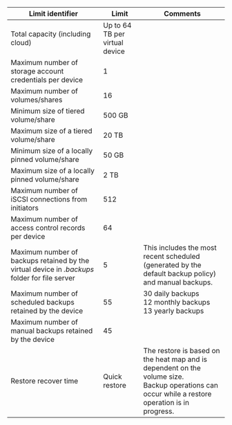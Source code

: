 
| **Limit identifier**                                                                          | **Limit**     | **Comments**                                                                                                                                                     |
|-----------------------------------------------------------------------------------------------|---------------|------------------------------------------------------------------------------------------------------------------------------------------------------------------|
| Total capacity (including cloud) | Up to 64 TB per virtual device |
| Maximum number of storage account credentials per device                                      | 1             |                                                                                                                                                                  |
| Maximum number of volumes/shares                                                              | 16            |                                                                                                                                                                  |
| Minimum size of tiered volume/share                                                           | 500 GB        |                                                                                                                                                                  |
| Maximum size of a tiered volume/share                                                         | 20 TB         |                                                                                                                                                                  |
| Minimum size of a locally pinned volume/share                                                 | 50 GB         |                                                                                                                                                                  |
| Maximum size of a locally pinned volume/share                                                 | 2 TB          |                                                                                                                                                                  |
| Maximum number of iSCSI connections from initiators                                           | 512           |                                                                                                                                                                  |
| Maximum number of access control records per device                                           | 64            |                                                                                                                                                                  |
| Maximum number of backups retained by the virtual device in *.backups* folder for file server | 5             | This includes the most recent scheduled (generated by the default backup policy) and manual backups.                                                             |
| Maximum number of scheduled backups retained by the device                                              | 55 | 30 daily backups<br>12 monthly backups<br>13 yearly backups                                                                                                                                                 |
| Maximum number of manual backups retained by the device | 45 | |
| Restore recover time                                                                          | Quick restore | The restore is based on the heat map and is dependent on the volume size.<br>Backup operations can occur while a restore operation is in progress.                                                                                            |

